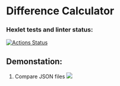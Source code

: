 <h1>Difference Calculator</h1>

### Hexlet tests and linter status:
[![Actions Status](https://github.com/Dm1triiSmirnov/python-project-lvl2/workflows/hexlet-check/badge.svg)](https://github.com/Dm1triiSmirnov/python-project-lvl2/actions)


## Demonstation:

<ol>
<li>Compare JSON files
<a href="https://asciinema.org/a/3XlmN2TOFOpyIvKrr7ACPPK2n" target="_blank"><img src="https://asciinema.org/a/3XlmN2TOFOpyIvKrr7ACPPK2n.svg" /></a>

</ol>